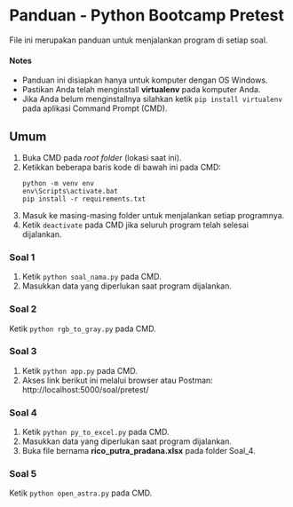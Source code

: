 # Panduan - Python Bootcamp Pretest
File ini merupakan panduan untuk menjalankan program di setiap soal.

#### Notes
* Panduan ini disiapkan hanya untuk komputer dengan OS Windows.
* Pastikan Anda telah menginstall **virtualenv** pada komputer Anda.
* Jika Anda belum menginstallnya silahkan ketik `pip install virtualenv` pada aplikasi Command Prompt (CMD).

## Umum
1. Buka CMD pada *root folder* (lokasi saat ini).
2. Ketikkan beberapa baris kode di bawah ini pada CMD:
    ```
    python -m venv env
    env\Scripts\activate.bat
    pip install -r requirements.txt
    ```
3. Masuk ke masing-masing folder untuk menjalankan setiap programnya.
4. Ketik `deactivate` pada CMD jika seluruh program telah selesai dijalankan.

### Soal 1
1. Ketik `python soal_nama.py` pada CMD.
2. Masukkan data yang diperlukan saat program dijalankan.

### Soal 2
Ketik `python rgb_to_gray.py` pada CMD.

### Soal 3
1. Ketik `python app.py` pada CMD.
2. Akses link berikut ini melalui browser atau Postman: http://localhost:5000/soal/pretest/

### Soal 4
1. Ketik `python py_to_excel.py` pada CMD.
2. Masukkan data yang diperlukan saat program dijalankan.
3. Buka file bernama **rico_putra_pradana.xlsx** pada folder Soal_4.

### Soal 5
Ketik `python open_astra.py` pada CMD.